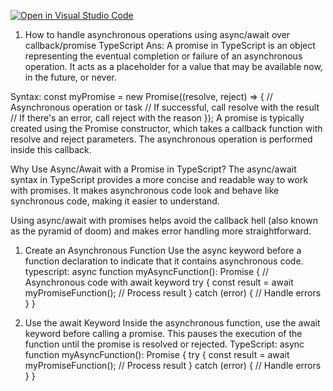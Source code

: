 [![Open in Visual Studio Code](https://classroom.github.com/assets/open-in-vscode-2e0aaae1b6195c2367325f4f02e2d04e9abb55f0b24a779b69b11b9e10269abc.svg)](https://classroom.github.com/online_ide?assignment_repo_id=16978295&assignment_repo_type=AssignmentRepo)
1. How to handle asynchronous operations using async/await over callback/promise TypeScript
Ans: A promise in TypeScript is an object representing the eventual completion or failure of an asynchronous operation. It acts as a placeholder for a value that may be available now, in the future, or never.

Syntax:
const myPromise = new Promise((resolve, reject) => {
  // Asynchronous operation or task
  // If successful, call resolve with the result
  // If there's an error, call reject with the reason
});
A promise is typically created using the Promise constructor, which takes a callback function with resolve and reject parameters. The asynchronous operation is performed inside this callback.

Why Use Async/Await with a Promise in TypeScript?
The async/await syntax in TypeScript provides a more concise and readable way to work with promises. It makes asynchronous code look and behave like synchronous code, making it easier to understand.

Using async/await with promises helps avoid the callback hell (also known as the pyramid of doom) and makes error handling more straightforward.

1. Create an Asynchronous Function
Use the async keyword before a function declaration to indicate that it contains asynchronous code.
typescript:
async function myAsyncFunction(): Promise<void> {
  // Asynchronous code with await keyword
  try {
    const result = await myPromiseFunction();
    // Process result
  } catch (error) {
    // Handle errors
  }
}

2. Use the await Keyword
Inside the asynchronous function, use the await keyword before calling a promise. This pauses the execution of the function until the promise is resolved or rejected.
TypeScript:
async function myAsyncFunction(): Promise<void> {
  try {
    const result = await myPromiseFunction();
    // Process result
  } catch (error) {
    // Handle errors
  }
}
